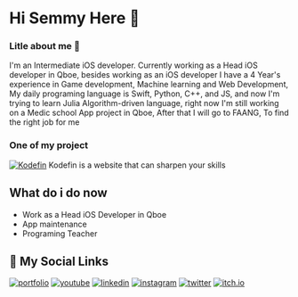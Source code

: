 # Hi Semmy Here 👋

### Litle about me 🔅
I'm an Intermediate iOS developer.
Currently working as a Head iOS developer in
Qboe, besides working as an iOS developer I have a 4 Year's experience in Game development, Machine learning
and Web Development, My daily programing language is Swift, Python, C++, and JS, and now I'm trying to learn Julia 
Algorithm-driven language, right now I'm still working on a 
Medic school App project in Qboe, After that I will go to FAANG,
To find the right job for me

### One of my project
[![Kodefin](https://www.kodefin.com/img/logo.png)](https://www.kodefin.com/) 
Kodefin is a website that can sharpen your skills

## What do i do now

- Work as a Head iOS Developer in Qboe 
- App maintenance 
- Programing Teacher

## 🔗 My Social Links
[![portfolio](https://img.shields.io/badge/my_portfolio-000?style=for-the-badge&logo=ko-fi&logoColor=white)](https://github.com/SemmDeve)
[![youtube](https://img.shields.io/badge/youtube-E4405F?style=for-the-badge&logo=youtube&logoColor=white)](https://www.youtube.com/channel/UCqchWyG186yk4v6mYd3p5aQ)
[![linkedin](https://img.shields.io/badge/linkedin-0A66C2?style=for-the-badge&logo=linkedin&logoColor=white)](https://www.linkedin.com/in/semmy-lee-82b31622a/)
[![instagram](https://img.shields.io/badge/Instagram-E4405F?style=for-the-badge&logo=instagram&logoColor=white)](https://www.instagram.com/semmydev/)
[![twitter](https://img.shields.io/badge/twitter-1DA1F2?style=for-the-badge&logo=twitter&logoColor=white)](https://twitter.com/semmyuu)
[![itch.io](https://img.shields.io/badge/itch%20io-E4405F?style=for-the-badge&logo=itch.io&logoColor=white)](https://fuzzfox.itch.io/)
